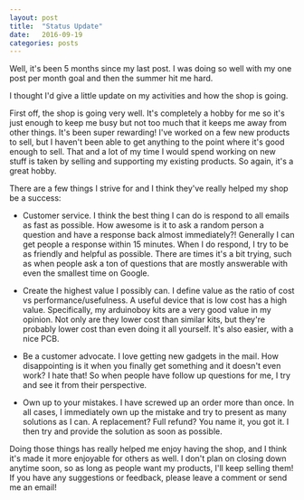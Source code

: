 ```yaml
---
layout: post
title:  "Status Update"
date:   2016-09-19
categories: posts
---
```


Well, it's been 5 months since my last post. I was doing so well with my one post per month goal and then the summer hit me hard.

I thought I'd give a little update on my activities and how the shop is going.

First off, the shop is going very well. It's completely a hobby for me so it's just enough to keep me busy but not too much that it keeps me away from other things. It's been super rewarding! I've worked on a few new products to sell, but I haven't been able to get anything to the point where it's good enough to sell. That and a lot of my time I would spend working on new stuff is taken by selling and supporting my existing products. So again, it's a great hobby.

There are a few things I strive for and I think they've really helped my shop be a success:
 
- Customer service. I think the best thing I can do is respond to all emails as fast as possible. How awesome is it to ask a  random person a question and have a response back almost immediately?! Generally I can get people a response within 15 minutes. When I do respond, I try to be as friendly and helpful as possible. There are times it's a bit trying, such as when people ask a ton of questions that are mostly answerable with even the smallest time on Google.

- Create the highest value I possibly can. I define value as the ratio of cost vs performance/usefulness. A useful device that is low cost has a high value. Specifically, my arduinoboy kits are a very good value in my opinion. Not only are they lower cost than similar kits, but they're probably lower cost than even doing it all yourself. It's also easier, with a nice PCB.

- Be a customer advocate. I love getting new gadgets in the mail. How disappointing is it when you finally get something and it doesn't even work? I hate that! So when people have follow up questions for me, I try and see it from their perspective.

- Own up to your mistakes. I have screwed up an order more than once. In all cases, I immediately own up the mistake and try to present as many solutions as I can. A replacement? Full refund? You name it, you got it. I then try and provide the solution as soon as possible.

Doing those things has really helped me enjoy having the shop, and I think it's made it more enjoyable for others as well. I don't plan on closing down anytime soon, so as long as people want my products, I'll keep selling them! If you have any suggestions or feedback, please leave a comment or send me an email!
